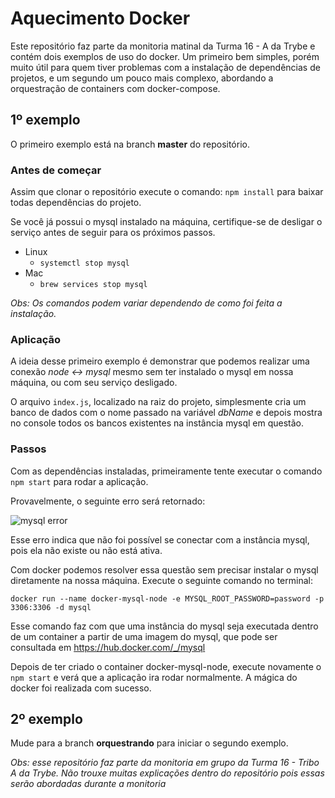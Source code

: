 #  Aquecimento Docker
Este repositório faz parte da monitoria matinal da Turma 16 - A da Trybe e contém dois exemplos de uso do docker. Um primeiro bem simples, porém muito útil para quem tiver problemas com a instalação de dependências de projetos, e um segundo um pouco mais complexo, abordando a orquestração de containers com docker-compose.

## 1º exemplo
O primeiro exemplo está na branch **master** do repositório.

### Antes de começar
Assim que clonar o repositório execute o comando: ```npm install``` para baixar todas dependências do projeto.

Se você já possui o mysql instalado na máquina, certifique-se de desligar o serviço antes de seguir para os próximos passos.

- Linux
  - `systemctl stop mysql`
- Mac
  - `brew services stop mysql`

*Obs: Os comandos podem variar dependendo de como foi feita a instalação.*

### Aplicação
A ideia desse primeiro exemplo é demonstrar que podemos realizar uma conexão *node <-> mysql* mesmo sem ter instalado o mysql em nossa máquina, ou com seu serviço desligado.

O arquivo `index.js`, localizado na raiz do projeto, simplesmente cria um banco de dados com o nome passado na variável *dbName* e depois mostra no console todos os bancos existentes na instância mysql em questão.

### Passos
Com as dependências instaladas, primeiramente tente executar o comando `npm start` para rodar a aplicação.

Provavelmente, o seguinte erro será retornado:

![mysql error](https://i.ibb.co/myzqnpD/error-Docker-Mysql.png)

Esse erro indica que não foi possível se conectar com a instância mysql, pois ela não existe ou não está ativa.

Com docker podemos resolver essa questão sem precisar instalar o mysql diretamente na nossa máquina.
Execute o seguinte comando no terminal:

`docker run --name docker-mysql-node -e MYSQL_ROOT_PASSWORD=password -p 3306:3306 -d mysql`

Esse comando faz com que uma instância do mysql seja executada dentro de um container a partir de uma imagem do mysql, que pode ser consultada em https://hub.docker.com/_/mysql

Depois de ter criado o container docker-mysql-node, execute novamente o `npm start` e verá que a aplicação ira rodar normalmente. A mágica do docker foi realizada com sucesso.

## 2º exemplo
Mude para a branch **orquestrando** para iniciar o segundo exemplo.

*Obs: esse repositório faz parte da monitoria em grupo da Turma 16 - Tribo A da Trybe. Não trouxe muitas explicações dentro do repositório pois essas serão abordadas durante a monitoria*
